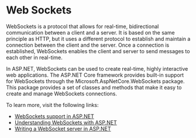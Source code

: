 # Web Sockets

WebSockets is a protocol that allows for real-time, bidirectional communication between a client and a server. It is based on the same principle as HTTP, but it uses a different protocol to establish and maintain a connection between the client and the server. Once a connection is established, WebSockets enables the client and server to send messages to each other in real-time.

In ASP.NET, WebSockets can be used to create real-time, highly interactive web applications. The ASP.NET Core framework provides built-in support for WebSockets through the Microsoft.AspNetCore.WebSockets package. This package provides a set of classes and methods that make it easy to create and manage WebSockets connections.

To learn more, visit the following links:

- [WebSockets support in ASP.NET](https://learn.microsoft.com/en-us/aspnet/core/fundamentals/websockets?view=aspnetcore-7.0)
- [Understanding WebSockets with ASP.NET](https://sahansera.dev/understanding-websockets-with-aspnetcore-5/)
- [Writing a WebSocket server in ASP.NET](https://developer.mozilla.org/en-US/docs/Web/API/WebSockets_API/Writing_WebSocket_server)
